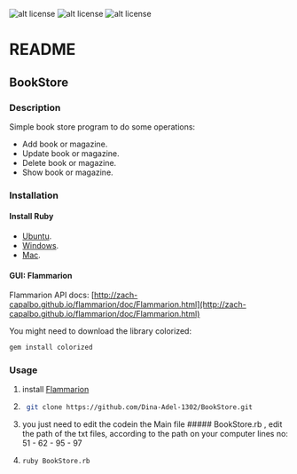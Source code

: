 ![alt license](https://img.shields.io/badge/License-GPL%20V3.0-green "GNU GPL")
![alt license](https://img.shields.io/badge/Language-Ruby-blue)
![alt license](https://img.shields.io/badge/DB-None%20--just%20txt%20files-lightgrey)

README
======

BookStore
--------

### Description
Simple book store program to do some operations: 
*   Add book or magazine. 
*   Update book or magazine.
*   Delete book or magazine.
*   Show book or magazine.

### Installation 

#### Install Ruby 
*   [Ubuntu](https://www.ruby-lang.org/en/documentation/installation/#package-management-systems "Ruby on Ubuntu"). 
*   [Windows](https://www.ruby-lang.org/en/documentation/installation/#rubyinstaller).    
*   [Mac](https://stackify.com/install-ruby-on-your-mac-everything-you-need-to-get-going/). 

#### GUI: Flammarion
Flammarion API docs:
[http://zach-capalbo.github.io/flammarion/doc/Flammarion.html](http://zach-capalbo.github.io/flammarion/doc/Flammarion.html)

You might need to download the library colorized: 
```bash 
gem install colorized
```
### Usage

1.  install [Flammarion](http://zach-capalbo.github.io/flammarion/doc/Flammarion.html)

2.    ```bash
       git clone https://github.com/Dina-Adel-1302/BookStore.git
       ```
3.   you just need to edit the codein the Main file ##### BookStore.rb 
    , edit the path of the txt files, according to the path on your computer 
    lines no: 
    51 - 62 - 95 - 97 
4.   ```bash
     ruby BookStore.rb
     ```



